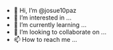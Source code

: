 - 👋 Hi, I’m @josue10paz
- 👀 I’m interested in ...
- 🌱 I’m currently learning ...
- 💞️ I’m looking to collaborate on ...
- 📫 How to reach me ...

<!---
josue10paz/josue10paz is a ✨ special ✨ repository because its `README.md` (this file) appears on your GitHub profile.
You can click the Preview link to take a look at your changes.
--->
